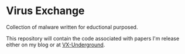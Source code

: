 # Virus Exchange 

Collection of malware written for eductional purposed.

This repository will contain the code associated with papers I'm release either on my blog or at [VX-Underground](https://vxug.fakedoma.in/).
